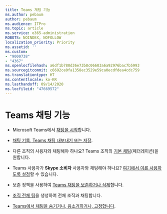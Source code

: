 ```yaml
---
title: Teams 채팅 기능
ms.author: pebaum
author: pebaum
ms.audience: ITPro
ms.topic: article
ms.service: o365-administration
ROBOTS: NOINDEX, NOFOLLOW
localization_priority: Priority
ms.assetid: ''
ms.custom:
- "9000738"
- "4367"
ms.openlocfilehash: a6df1b780d36e73b8c06603a6a92976bac7b5993
ms.sourcegitcommit: c6692ce0fa1358ec3529e59ca0ecdfdea4cdc759
ms.translationtype: HT
ms.contentlocale: ko-KR
ms.lasthandoff: 09/14/2020
ms.locfileid: "47669572"
---
```

# <a name="teams-chat-functionality"></a>Teams 채팅 기능

- Microsoft Teams에서 [채팅을 시작](https://support.office.com/article/start-a-chat-in-teams-0c71b32b-c050-4930-a887-5afbe742b3d8)합니다.

- [채팅 기록, Teams 채팅 내보내기 또는 저장](https://docs.microsoft.com/alchemyinsights/chat-history-in-microsoft-teams).

- 다른 조직의 사용자와 채팅해야 하나요? Teams 조직의 [기본 채팅](https://docs.microsoft.com/microsoftteams/native-chat-for-external-users)(페더레이션)을 원합니다.

- Teams 사용자가 **Skype 소비자** 사용자와 채팅해야 하나요? [여기에서 이를 사용하도록 설정](https://docs.microsoft.com/microsoftteams/manage-external-access#step-1---enable-your-organization-to-communicate-with-another-teams-organization)할 수 있습니다. 

- 보존 정책을 사용하여 [Teams 채팅을 보존하거나 삭제](https://docs.microsoft.com/microsoftteams/retention-policies)합니다.

- [조직 전체 팀](https://docs.microsoft.com/microsoftteams/create-an-org-wide-team)을 생성하여 전체 조직과 채팅합니다.

- [Teams에서 채팅을 숨기거나, 음소거하거나, 고정합니다](https://support.office.com/article/hide-mute-or-pin-a-chat-in-teams-9aee02ef-713d-495b-8a73-9762d8e4b066).
